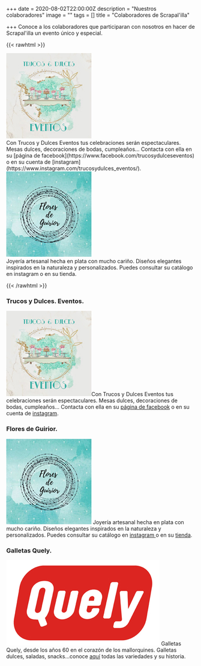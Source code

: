 +++
date = 2020-08-02T22:00:00Z
description = "Nuestros colaboradores"
image = ""
tags = []
title = "Colaboradores de Scrapal'illa"

+++
Conoce a los colaboradores que participaran con nosotros en hacer de Scrapal'illa un evento único y especial.

{{< rawhtml >}}

<div class="box alt">

<div class="row 50% uniform">

<div class="3u"><span><img src="/uploads/trucos-y-dulces-2020-08-11.jpg" alt="" /></span></div>

<div class="3u"><span class="image fit">Con Trucos y Dulces Eventos tus celebraciones serán espectaculares. Mesas dulces, decoraciones de bodas, cumpleaños... Contacta con ella en su [página de facebook](https://www.facebook.com/trucosydulceseventos) o en su cuenta de [instagram](https://www.instagram.com/trucosydulces_eventos/).</span></div>

<div class="3u"><span><img src="/uploads/flores-de-guirior-2020-08-11.jpg" alt="" /></span></div>

<div class="3u$"><span class="image fit">Joyería artesanal hecha en plata con mucho cariño. Diseños elegantes inspirados en la naturaleza y personalizados. Puedes consultar su catálogo en instagram o en su tienda.</span></div>

</div>

</div>

{{< /rawhtml >}}

### Trucos y Dulces. Eventos.

![](/uploads/trucos-y-dulces-2020-08-11.jpg)Con Trucos y Dulces Eventos tus celebraciones serán espectaculares. Mesas dulces, decoraciones de bodas, cumpleaños... Contacta con ella en su [página de facebook](https://www.facebook.com/trucosydulceseventos) o en su cuenta de [instagram](https://www.instagram.com/trucosydulces_eventos/).

### Flores de Guirior.

![](/uploads/flores-de-guirior-2020-08-11.jpg)  Joyería artesanal hecha en plata con mucho cariño. Diseños elegantes inspirados en la naturaleza y personalizados. Puedes consultar su catálogo en [instagram ](https://www.instagram.com/flores_de_guirior/)o en su [tienda](https://esmosaik.com/es/flores-de-guirior/).

### Galletas Quely.

![](/uploads/quely-logo-2020-08-11.jpg) Galletas Quely, desde los años 60 en el corazón de los mallorquines. Galletas dulces, saladas, snacks...conoce [aquí](https://quely.com/es/) todas las variedades y su historia.
